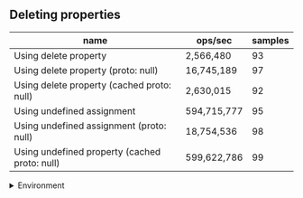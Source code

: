 ## Deleting properties

|name|ops/sec|samples|
|-|-|-|
|Using delete property|2,566,480|93|
|Using delete property (proto: null)|16,745,189|97|
|Using delete property (cached proto: null)|2,630,015|92|
|Using undefined assignment|594,715,777|95|
|Using undefined assignment (proto: null)|18,754,536|98|
|Using undefined property (cached proto: null)|599,622,786|99|


<details>
<summary>Environment</summary>

* __Machine:__ linux x64 | 2 vCPUs | 6.8GB Mem
* __Run:__ Sat Oct 21 2023 12:46:49 GMT+0000 (Coordinated Universal Time)
</details>

<!--
{"environment":{"platform":"linux","arch":"x64","cpus":2,"totalMemory":6.7597503662109375},"benchmarks":[{"name":"Using delete property","opsSec":2566479.960609113,"samples":4},{"name":"Using delete property (proto: null)","opsSec":16745188.512884397,"samples":5},{"name":"Using delete property (cached proto: null)","opsSec":2630015.4701580624,"samples":4},{"name":"Using undefined assignment","opsSec":594715776.6832992,"samples":7},{"name":"Using undefined assignment (proto: null)","opsSec":18754535.570286598,"samples":4},{"name":"Using undefined property (cached proto: null)","opsSec":599622786.1274939,"samples":7}]}-->
